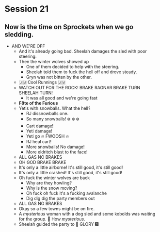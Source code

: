 # Session 21
## Now is the time on Sprockets when we go sledding.
* AND WE'RE OFF
	* And it's already going bad. Sheelah damages the sled with poor steering.
	* Then the winter wolves showed up
		* One of them decided to help with the steering.
		* Sheelah told them to fuck the hell off and drove steady.
		* Gryn was not bitten by the other.
	* :jamaica: Cool Runnings :jamaica:
	* WATCH OUT FOR THE ROCK! BRAKE RAGNAR BRAKE TURN SHEELAH TURN!
		* It was all good and we're going fast
	* **F8te of the Furious**
	* Yetis with snowballs. What the hell?
		* RJ dissnowballs one.
		* So many snowballs! :snowflake: :snowflake: :snowflake: 
		* Cart damage!
		* Yeti damage!
		* Yeti go :fire: FWOOSH :fire:
		* RJ heal cart!
		* More snowballs! No damage!
		* More eldritch blast to the face!
	* ALL GAS NO BRAKES
	* OH GOD BRAKE BRAKE
	* It's only a little airborne! It's still good, it's still good!
	* It's only a little crashed! It's still good, it's still good!
	* Oh fuck the winter wolves are back
		* Why are they howling?
		* Why is the snow moving?
		* Oh fuck oh fuck it's a fucking avalanche
		* Dig dig dig the party members out
	* ALL GAS NO BRAKES
	* Okay so a few towns might be on fire.
	* A _mysterious_ woman with a dog sled and some kobolds was waiting for the group. :thinking: How _mysterious_.
	* Sheelah guided the party to :sparkler: GLORY :fireworks:
<!--stackedit_data:
eyJoaXN0b3J5IjpbMjAxOTA5NjQ2OCwxMjg5MDU2Njk1LDE5OT
I3ODM5NzYsLTEyMDI1NDc1NTEsLTEwMDA3MjcxODksLTQzNzI2
OTMxNSwtNjQwMzMyNTkzLDkxNTQxNDQwMiw1NTY2NDA4OSwtMj
A2NDMxNjgwOF19
-->